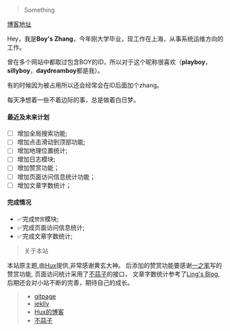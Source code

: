 > Something

[博客地址](www.daydreamboy.space)


Hey，我是**Boy's Zhang**，今年刚大学毕业，现工作在上海，从事系统运维方向的工作。

曾在多个网站中都取过包含BOY的ID，所以对于这个昵称很喜欢（**playboy**，**sillyboy**，**daydreamboy**都是我）。

有的时候因为被占用所以还会经常会在ID后面加个zhang。

每天净想着一些不着边际的事，总是做着白日梦。


#### 最近及未来计划

- [ ] 增加全局搜索功能;
- [ ] 增加点击滑动到顶部功能;
- [ ] 增加地理位置统计;
- [ ] 增加日志模块;
- [ ] 增加赞赏功能；
- [ ] 增加页面访问信息统计功能；
- [ ] 增加文章字数统计；

#### 完成情况

* ✅完成`赞赏`模块;
* ✅完成页面访问信息统计;
* ✅完成文章字数统计;

> 关于本站

本站原主题,由[Hux](https://github.com/Huxpro/huxpro.github.io)提供,非常感谢黄玄大神。
后添加的赞赏功能要感谢[一之笔](https://github.com/yizibi/yizibi.github.io)写的赞赏功能,
页面访问统计采用了[不蒜子](https://busuanzi.ibruce.info/)的接口，
文章字数统计参考了[Ling's Blog](https://github.com/LingLinyp/LingLinyp.github.io),
后期还会对小站不断的完善，期待自己的成长。

> * [gitpage](https://pages.github.com/)
> * [jeklly](http://jekyll.com.cn/jekyll)
> * [Hux的博客](http://huangxuan.me/Hux)
> * [不蒜子](https://busuanzi.ibruce.info/)

